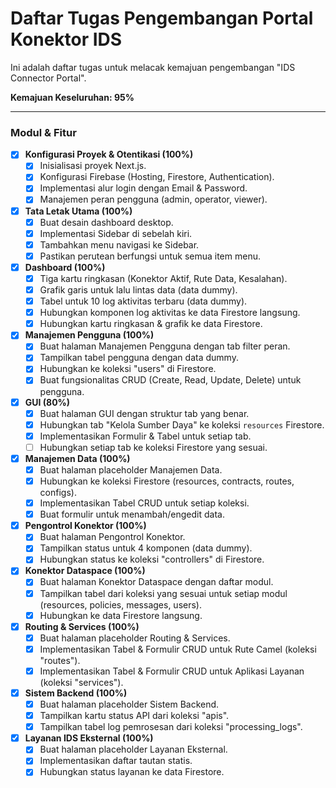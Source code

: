 # Daftar Tugas Pengembangan Portal Konektor IDS

Ini adalah daftar tugas untuk melacak kemajuan pengembangan "IDS Connector Portal".

**Kemajuan Keseluruhan: 95%**

---

### Modul & Fitur

- [x] **Konfigurasi Proyek & Otentikasi (100%)**
  - [x] Inisialisasi proyek Next.js.
  - [x] Konfigurasi Firebase (Hosting, Firestore, Authentication).
  - [x] Implementasi alur login dengan Email & Password.
  - [x] Manajemen peran pengguna (admin, operator, viewer).

- [x] **Tata Letak Utama (100%)**
  - [x] Buat desain dashboard desktop.
  - [x] Implementasi Sidebar di sebelah kiri.
  - [x] Tambahkan menu navigasi ke Sidebar.
  - [x] Pastikan perutean berfungsi untuk semua item menu.

- [x] **Dashboard (100%)**
  - [x] Tiga kartu ringkasan (Konektor Aktif, Rute Data, Kesalahan).
  - [x] Grafik garis untuk lalu lintas data (data dummy).
  - [x] Tabel untuk 10 log aktivitas terbaru (data dummy).
  - [x] Hubungkan komponen log aktivitas ke data Firestore langsung.
  - [x] Hubungkan kartu ringkasan & grafik ke data Firestore.

- [x] **Manajemen Pengguna (100%)**
  - [x] Buat halaman Manajemen Pengguna dengan tab filter peran.
  - [x] Tampilkan tabel pengguna dengan data dummy.
  - [x] Hubungkan ke koleksi "users" di Firestore.
  - [x] Buat fungsionalitas CRUD (Create, Read, Update, Delete) untuk pengguna.

- [x] **GUI (80%)**
  - [x] Buat halaman GUI dengan struktur tab yang benar.
  - [x] Hubungkan tab "Kelola Sumber Daya" ke koleksi `resources` Firestore.
  - [x] Implementasikan Formulir & Tabel untuk setiap tab.
  - [ ] Hubungkan setiap tab ke koleksi Firestore yang sesuai.

- [x] **Manajemen Data (100%)**
  - [x] Buat halaman placeholder Manajemen Data.
  - [x] Hubungkan ke koleksi Firestore (resources, contracts, routes, configs).
  - [x] Implementasikan Tabel CRUD untuk setiap koleksi.
  - [x] Buat formulir untuk menambah/engedit data.

- [x] **Pengontrol Konektor (100%)**
  - [x] Buat halaman Pengontrol Konektor.
  - [x] Tampilkan status untuk 4 komponen (data dummy).
  - [x] Hubungkan status ke koleksi "controllers" di Firestore.

- [x] **Konektor Dataspace (100%)**
  - [x] Buat halaman Konektor Dataspace dengan daftar modul.
  - [x] Tampilkan tabel dari koleksi yang sesuai untuk setiap modul (resources, policies, messages, users).
  - [x] Hubungkan ke data Firestore langsung.

- [x] **Routing & Services (100%)**
  - [x] Buat halaman placeholder Routing & Services.
  - [x] Implementasikan Tabel & Formulir CRUD untuk Rute Camel (koleksi "routes").
  - [x] Implementasikan Tabel & Formulir CRUD untuk Aplikasi Layanan (koleksi "services").

- [x] **Sistem Backend (100%)**
  - [x] Buat halaman placeholder Sistem Backend.
  - [x] Tampilkan kartu status API dari koleksi "apis".
  - [x] Tampilkan tabel log pemrosesan dari koleksi "processing_logs".

- [x] **Layanan IDS Eksternal (100%)**
  - [x] Buat halaman placeholder Layanan Eksternal.
  - [x] Implementasikan daftar tautan statis.
  - [x] Hubungkan status layanan ke data Firestore.
